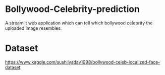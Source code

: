 # Bollywood-Celebrity-prediction
A streamlit web application which can tell which bollywood celebrity the uploaded image resembles.

# Dataset
https://www.kaggle.com/sushilyadav1998/bollywood-celeb-localized-face-dataset
